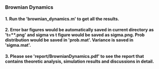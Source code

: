 ### Brownian Dynamics

#### 1. Run the 'brownian_dynamics.m' to get all the results.

#### 2. Error bar figures would be automatically saved in current directory as 't=**.png' and sigma vs t figure would be saved as sigma.png. Prob distribution would be saved in 'prob.mat'. Variance is saved in 'sigma.mat'.

#### 3. Please see 'report/BrownianDynamics.pdf' to see the report that contains theoretic analysis, simulation results and discussions in detail.
